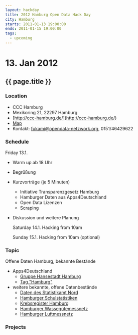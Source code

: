 ```yaml
---
layout: hackday
title: 2012 Hamburg Open Data Hack Day
city: Hamburg
starts: 2011-01-13 19:00:00
ends: 2011-01-15 19:00:00
tags:
  - upcoming
---
```

# 13. Jan 2012
## {{ page.title }}

### Location
- CCC Hamburg
- Mexikoring 21, 22297 Hamburg
- [http://ccc-hamburg.de/](http://ccc-hamburg.de/)
- [Map](http://maps.google.de/maps?q=Mexikoring+21,+22297+Hamburg&hl=de&sll=53.624281,10.025368&sspn=0.11484,0.220757&vpsrc=0&hnear=Mexikoring+21,+Winterhude+22297+Hamburg&t=m&z=16)
- Kontakt: fukami@opendata-netzwork.org, 0151/46429622

### Schedule
  Friday 13.1.

- Warm up ab  18 Uhr
- Begrüßung
- Kurzvorträge (je 5 Minuten)
  - Initiative Transparenzgesetz Hamburg
  - Hamburger Daten aus Apps4Deutschland
  - Open Data Lizenzen
  - Scraping
- Diskussion und weitere Planung

  Saturday 14.1. Hacking from 10am

  Sunday 15.1. Hacking from 10am (optional) 

### Topic
Offene Daten Hamburg, bekannte Bestände

- Apps4Deutschland
  - [Gruppe Hansestadt Hamburg](http://offenedaten.de/group/hansedstadt-hamburg)
  - [Tag "Hamburg"](http://offenedaten.de/tag/hamburg)
- weitere bekannte, offene Datenbestände
  - [Daten des Statistikamt Nord](http://www.statistik-nord.de/daten)
  - [Hamburger Schulstatistiken](http://www.hamburg.de/schulstatistiken)
  - [Krebsregister Hamburg](http://www.krebsregister-hamburg.de/)
  - [Hamburger Wassegütemessnetz](https://gateway.hamburg.de/HamburgGateway/FVP/Application/Index.aspx)
  - [Hamburger Luftmessnetz](http://www.hamburger-luft.de/index.jsp)
  

### Projects
